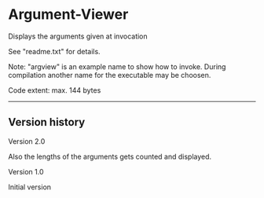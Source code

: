 # Argument-Viewer
Displays the arguments given at invocation

See "readme.txt" for details.

Note: "argview" is an example name to show how to invoke.
During compilation another name for the executable may be choosen.

Code extent: max. 144 bytes


-----------------

Version history
---------------

Version 2.0

Also the lengths of the arguments gets counted and displayed.


Version 1.0

Initial version
